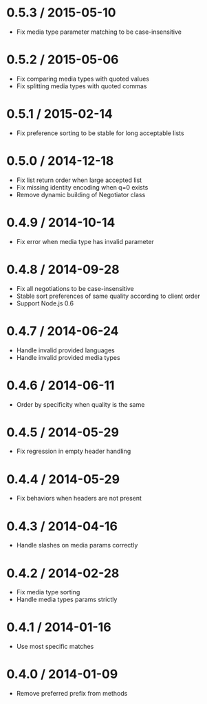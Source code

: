 0.5.3 / 2015-05-10
====

  * Fix media type parameter matching to be case-insensitive

0.5.2 / 2015-05-06
====

  * Fix comparing media types with quoted values
  * Fix splitting media types with quoted commas

0.5.1 / 2015-02-14
====

  * Fix preference sorting to be stable for long acceptable lists

0.5.0 / 2014-12-18
====

  * Fix list return order when large accepted list
  * Fix missing identity encoding when q=0 exists
  * Remove dynamic building of Negotiator class

0.4.9 / 2014-10-14
====

  * Fix error when media type has invalid parameter

0.4.8 / 2014-09-28
====

  * Fix all negotiations to be case-insensitive
  * Stable sort preferences of same quality according to client order
  * Support Node.js 0.6

0.4.7 / 2014-06-24
====

  * Handle invalid provided languages
  * Handle invalid provided media types

0.4.6 / 2014-06-11
====

  *  Order by specificity when quality is the same

0.4.5 / 2014-05-29
====

  * Fix regression in empty header handling

0.4.4 / 2014-05-29
====

  * Fix behaviors when headers are not present

0.4.3 / 2014-04-16
====

  * Handle slashes on media params correctly

0.4.2 / 2014-02-28
====

  * Fix media type sorting
  * Handle media types params strictly

0.4.1 / 2014-01-16
====

  * Use most specific matches

0.4.0 / 2014-01-09
====

  * Remove preferred prefix from methods
